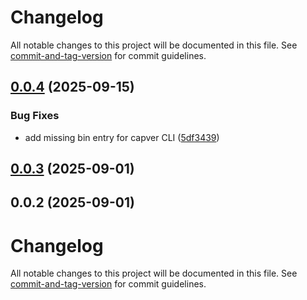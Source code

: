 # Changelog

All notable changes to this project will be documented in this file. See [commit-and-tag-version](https://github.com/absolute-version/commit-and-tag-version) for commit guidelines.

## [0.0.4](https://github.com/capawesome-team/capver/compare/v0.0.3...v0.0.4) (2025-09-15)


### Bug Fixes

* add missing bin entry for capver CLI ([5df3439](https://github.com/capawesome-team/capver/commit/5df343918ea885ba937e5913b026d74b834fe2eb))

## [0.0.3](https://github.com/capawesome-team/capver/compare/v0.0.2...v0.0.3) (2025-09-01)

## 0.0.2 (2025-09-01)

# Changelog

All notable changes to this project will be documented in this file. See [commit-and-tag-version](https://github.com/absolute-version/commit-and-tag-version) for commit guidelines.
